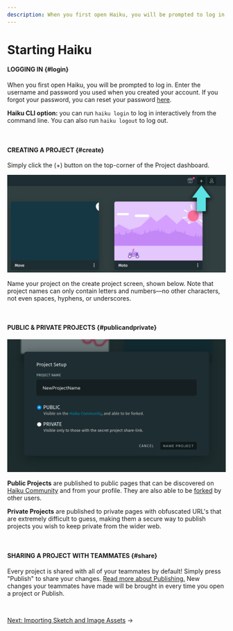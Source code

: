 ```yaml
---
description: When you first open Haiku, you will be prompted to log in.  Enter the username and password you used when you created your account.  If you forgot your password, you can reset it with this link.
---
```


# Starting Haiku

#### LOGGING IN {#login}

When you first open Haiku, you will be prompted to log in.  Enter the username and password you used when you created your account.  If you forgot your password, you can reset your password [here](https://www.haiku.ai/account/reset-password).

**Haiku CLI option:**  you can run `haiku login` to log in interactively from the command line.  You can also run `haiku logout` to log out.

<br>

#### CREATING A PROJECT {#create}

Simply click the (+) button on the top-corner of the Project dashboard.

![](/assets/new-project.jpg)

Name your project on the create project screen, shown below. Note that project names can only contain letters and numbers—no other characters, not even spaces, hyphens, or underscores.

<br>

#### PUBLIC & PRIVATE PROJECTS {#publicandprivate}

![](/assets/new-project-settings.jpg)

**Public Projects** are published to public pages that can be discovered on [Haiku Community](https://share.haiku.ai) and from your profile. They are also able to be [forked](../embedding-and-using-haiku/publishing-and-embedding.md#forking) by other users.<br>

**Private Projects** are published to private pages with obfuscated URL's that are extremely difficult to guess, making them a secure way to publish projects you wish to keep private from the wider web.

<br>

#### SHARING A PROJECT WITH TEAMMATES {#share}

Every project is shared with all of your teammates by default! Simply press "Publish" to share your changes. [Read more about Publishing.](../embedding-and-using-haiku/publishing-and-embedding.md) New changes your teammates have made will be brought in every time you open a project or Publish.

<br>

[Next: Importing Sketch and Image Assets](/using-haiku/sketch-and-image-assets.md) &rarr;
